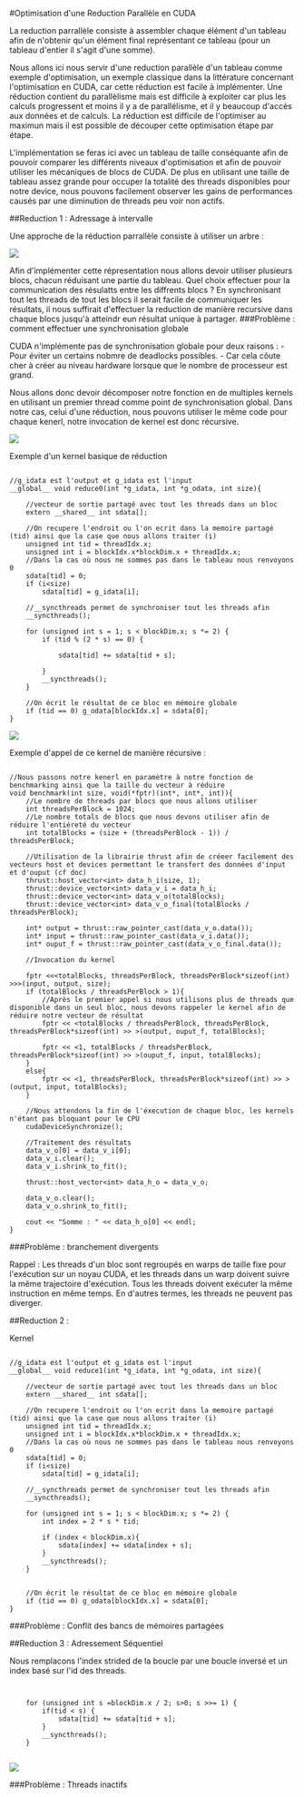 #Optimisation d'une Reduction Parallèle en CUDA

La reduction parrallèle consiste à assembler chaque élément d'un tableau afin de n'obtenir qu'un élément final représentant ce tableau (pour un tableau d'entier il s'agit d'une somme).

Nous allons ici nous servir d'une reduction parallèle d'un tableau comme exemple d'optimisation, un exemple classique dans la littérature concernant l'optimisation en CUDA, car cette réduction est facile à implémenter.
Une réduction contient du parallèlisme mais est difficile à exploiter car plus les calculs progressent et moins il y a de parallélisme, et il y beaucoup d'accès aux données et de calculs. 
La réduction est difficile de l'optimiser au maximun mais il est possible de découper cette optimisation étape par étape.

L'implémentation se feras ici avec un tableau de taille conséquante afin de pouvoir comparer les différents niveaux d'optimisation et afin de pouvoir utiliser les mécaniques de blocs de CUDA.
De plus en utilisant une taille de tableau assez grande pour occuper la totalité des threads disponibles pour notre device, nous pouvons facilement observer les gains de performances causés par une diminution de threads peu voir non actifs.

##Reduction 1 : Adressage à intervalle

Une approche de la réduction parrallèle consiste à utiliser un arbre : 

![](https://github.com/matEhickey/Projet-CUDA-M2/blob/master/Documentation/img/tree.png?raw=true)	

Afin d'implémenter cette répresentation nous allons devoir utiliser plusieurs blocs, chacun réduisant une partie du tableau.
Quel choix effectuer pour la communication des résulatts entre les diffrents blocs ? 
En synchronisant tout les threads de tout les blocs il serait facile de communiquer les résultats, il nous suffirait d'effectuer la reduction de manière recursive dans chaque blocs jusqu'à atteindr eun résultat unique à partager.
###Problème : comment effectuer une synchronisation globale

CUDA n'implémente pas de synchronisation globale pour deux raisons :
    - Pour éviter un certains nobmre de deadlocks possibles.
    - Car cela côute cher à créer au niveau hardware lorsque que le nombre de processeur est grand.

Nous allons donc devoir décomposer notre fonction en de multiples kernels en utilisant un premier thread comme point de synchronisation global.
Dans notre cas, celui d'une réduction, nous pouvons utiliser le même code pour chaque kenerl, notre invocation de kernel est donc récursive.

![](https://github.com/matEhickey/Projet-CUDA-M2/blob/master/Documentation/img/kernels.png?raw=true)	

Exemple d'un kernel basique de réduction 

~~~

//g_idata est l'output et g_idata est l'input
__global__ void reduce0(int *g_idata, int *g_odata, int size){

	//vecteur de sortie partagé avec tout les threads dans un bloc
	extern __shared__ int sdata[];

	//On recupere l'endroit ou l'on ecrit dans la memoire partagé (tid) ainsi que la case que nous allons traiter (i)
	unsigned int tid = threadIdx.x;
	unsigned int i = blockIdx.x*blockDim.x + threadIdx.x;
    //Dans la cas où nous ne sommes pas dans le tableau nous renvoyons 0
	sdata[tid] = 0;
	if (i<size)
		sdata[tid] = g_idata[i];

    //__syncthreads permet de synchroniser tout les threads afin 
	__syncthreads();

	for (unsigned int s = 1; s < blockDim.x; s *= 2) {
		if (tid % (2 * s) == 0) {

			sdata[tid] += sdata[tid + s];

		}
		__syncthreads();
	}

    //On écrit le résultat de ce bloc en mémoire globale
	if (tid == 0) g_odata[blockIdx.x] = sdata[0];
}

~~~

![](https://github.com/matEhickey/Projet-CUDA-M2/blob/master/Documentation/img/interval.png?raw=true)	


Exemple d'appel de ce kernel de manière récursive :

~~~

//Nous passons notre kenerl en paramètre à notre fonction de benchmarking ainsi que la taille du vecteur à réduire
void benchmark(int size, void(*fptr)(int*, int*, int)){
    //Le nombre de threads par blocs que nous allons utiliser
	int threadsPerBlock = 1024;
    //Le nombre totals de blocs que nous devons utiliser afin de réduire l'entiéreté du vecteur
	int totalBlocks = (size + (threadsPerBlock - 1)) / threadsPerBlock;

    //Utilisation de la librairie thrust afin de créeer facilement des vecteurs host et devices permettant le transfert des données d'input et d'ouput (cf doc)
	thrust::host_vector<int> data_h_i(size, 1);
	thrust::device_vector<int> data_v_i = data_h_i;
	thrust::device_vector<int> data_v_o(totalBlocks);
	thrust::device_vector<int> data_v_o_final(totalBlocks / threadsPerBlock);

	int* output = thrust::raw_pointer_cast(data_v_o.data());
	int* input = thrust::raw_pointer_cast(data_v_i.data());
	int* ouput_f = thrust::raw_pointer_cast(data_v_o_final.data());

    //Invocation du kernel

	fptr <<<totalBlocks, threadsPerBlock, threadsPerBlock*sizeof(int) >>>(input, output, size);
	if (totalBlocks / threadsPerBlock > 1){
		//Après le premier appel si nous utilisons plus de threads que disponible dans un seul bloc, nous devons rappeler le kernel afin de réduire notre vecteur de résultat
		fptr << <totalBlocks / threadsPerBlock, threadsPerBlock, threadsPerBlock*sizeof(int) >> >(output, ouput_f, totalBlocks);

		fptr << <1, totalBlocks / threadsPerBlock, threadsPerBlock*sizeof(int) >> >(ouput_f, input, totalBlocks);
	}
	else{
		fptr << <1, threadsPerBlock, threadsPerBlock*sizeof(int) >> >(output, input, totalBlocks);
	}
	
    //Nous attendons la fin de l'éxecution de chaque bloc, les kernels n'étant pas bloquant pour le CPU
	cudaDeviceSynchronize();

    //Traitement des résultats
	data_v_o[0] = data_v_i[0];
	data_v_i.clear();
	data_v_i.shrink_to_fit();

	thrust::host_vector<int> data_h_o = data_v_o;

	data_v_o.clear();
	data_v_o.shrink_to_fit();

	cout << "Somme : " << data_h_o[0] << endl;
}

~~~

###Problème : branchement divergents

Rappel : Les threads d'un bloc sont regroupés en warps de taille fixe pour l'exécution sur un noyau CUDA, et les threads dans un warp doivent suivre la même trajectoire d'exécution. Tous les threads doivent exécuter la même instruction en même temps. En d'autres termes, les threads ne peuvent pas diverger.

##Reduction 2 : 

Kernel 

~~~

//g_idata est l'output et g_idata est l'input
__global__ void reduce1(int *g_idata, int *g_odata, int size){

	//vecteur de sortie partagé avec tout les threads dans un bloc
	extern __shared__ int sdata[];

	//On recupere l'endroit ou l'on ecrit dans la memoire partagé (tid) ainsi que la case que nous allons traiter (i)
	unsigned int tid = threadIdx.x;
	unsigned int i = blockIdx.x*blockDim.x + threadIdx.x;
    //Dans la cas où nous ne sommes pas dans le tableau nous renvoyons 0
	sdata[tid] = 0;
	if (i<size)
		sdata[tid] = g_idata[i];

    //__syncthreads permet de synchroniser tout les threads afin 
	__syncthreads();

	for (unsigned int s = 1; s < blockDim.x; s *= 2) {
		int index = 2 * s * tid;

		if (index < blockDim.x){
			sdata[index] += sdata[index + s];
		}
		__syncthreads();
	}


    //On écrit le résultat de ce bloc en mémoire globale
	if (tid == 0) g_odata[blockIdx.x] = sdata[0];
}

~~~

###Problème : Conflit des bancs de mémoires partagées


##Reduction 3 : Adressement Séquentiel


Nous remplacons l'index strided de la boucle par une boucle inversé et un index basé sur l'id des threads.
~~~


	for (unsigned int s =blockDim.x / 2; s>0; s >>= 1) {
		if(tid < s) {
			sdata[tid] += sdata[tid + s];
		}
		__syncthreads();
    }


~~~


![](https://github.com/matEhickey/Projet-CUDA-M2/blob/master/Documentation/img/sequential.png?raw=true)	

###Problème : Threads inactifs




